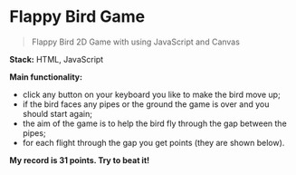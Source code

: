 # Flappy Bird Game

> Flappy Bird 2D Game with using JavaScript and Canvas

**Stack:** HTML, JavaScript

**Main functionality:**

- click any button on your keyboard you like to make the bird move up;
- if the bird faces any pipes or the ground the game is over and you should start again;
- the aim of the game is to help the bird fly through the gap between the pipes;
- for each flight through the gap you get points (they are shown below).

**My record is 31 points. Try to beat it!**
